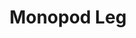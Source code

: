 ---
title: Monopod Leg
description: Test leg I designed for experiments
cover: /assets/images/portfolio/roy/monopod.png
key: monopod
---